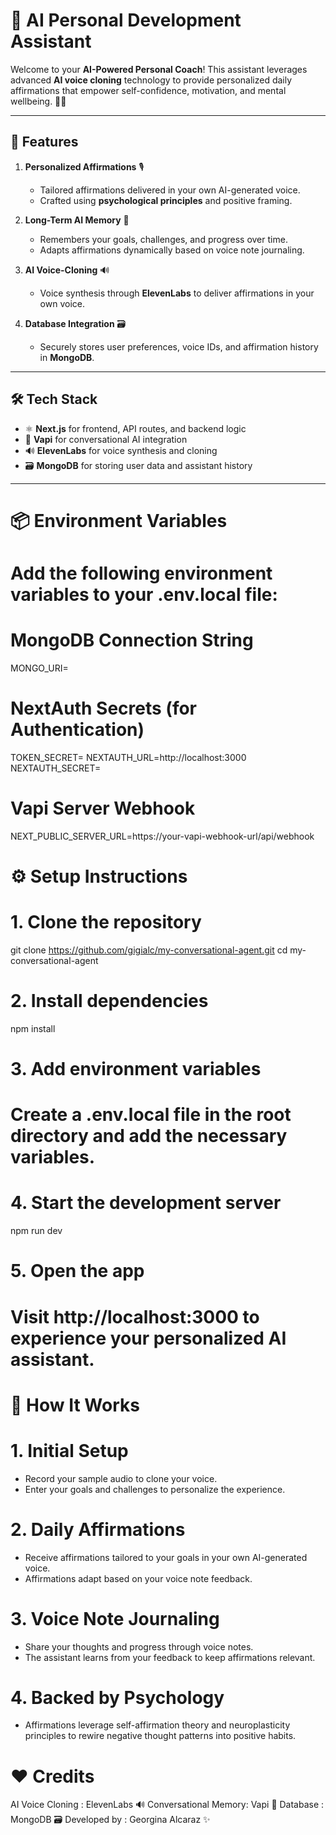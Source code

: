 # 🧘 **AI Personal Development Assistant**

Welcome to your **AI-Powered Personal Coach**! This assistant leverages advanced **AI voice cloning** technology to provide personalized daily affirmations that empower self-confidence, motivation, and mental wellbeing. 🧠💡  

---

## 🌟 **Features**

1. **Personalized Affirmations** 🎙️  
   - Tailored affirmations delivered in your own AI-generated voice.  
   - Crafted using **psychological principles** and positive framing.  

2. **Long-Term AI Memory** 📓  
   - Remembers your goals, challenges, and progress over time.  
   - Adapts affirmations dynamically based on voice note journaling.  

3. **AI Voice-Cloning** 🔊  
   - Voice synthesis through **ElevenLabs** to deliver affirmations in your own voice.  

4. **Database Integration** 🗃️  
   - Securely stores user preferences, voice IDs, and affirmation history in **MongoDB**.  

---

## 🛠️ **Tech Stack**

- ⚛️ **Next.js** for frontend, API routes, and backend logic  
- 🤖 **Vapi** for conversational AI integration  
- 🔊 **ElevenLabs** for voice synthesis and cloning  
- 🗃️ **MongoDB** for storing user data and assistant history  

---

# 📦 Environment Variables
# Add the following environment variables to your .env.local file:

# MongoDB Connection String
MONGO_URI=

# NextAuth Secrets (for Authentication)
TOKEN_SECRET=
NEXTAUTH_URL=http://localhost:3000
NEXTAUTH_SECRET=

# Vapi Server Webhook
NEXT_PUBLIC_SERVER_URL=https://your-vapi-webhook-url/api/webhook

# ⚙️ Setup Instructions

# 1. Clone the repository
git clone https://github.com/gigialc/my-conversational-agent.git
cd my-conversational-agent

# 2. Install dependencies
npm install

# 3. Add environment variables
# Create a .env.local file in the root directory and add the necessary variables.

# 4. Start the development server
npm run dev

# 5. Open the app
# Visit http://localhost:3000 to experience your personalized AI assistant.

# 🎯 How It Works

# 1. Initial Setup
- Record your sample audio to clone your voice.
- Enter your goals and challenges to personalize the experience.

# 2. Daily Affirmations
- Receive affirmations tailored to your goals in your own AI-generated voice.
- Affirmations adapt based on your voice note feedback.

# 3. Voice Note Journaling
- Share your thoughts and progress through voice notes.
- The assistant learns from your feedback to keep affirmations relevant.

# 4. Backed by Psychology
- Affirmations leverage self-affirmation theory and neuroplasticity principles
  to rewire negative thought patterns into positive habits.

# ❤️ Credits

AI Voice Cloning     : ElevenLabs 🔊
Conversational Memory: Vapi 🤖
Database             : MongoDB 🗃️
Developed by         : Georgina Alcaraz ✨
